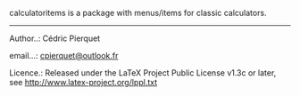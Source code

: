calculatoritems is a package with menus/items for classic calculators.

----------------------------------------------------------------------

Author..: Cédric Pierquet

email...: cpierquet@outlook.fr

Licence.: Released under the LaTeX Project Public License v1.3c or later, see http://www.latex-project.org/lppl.txt